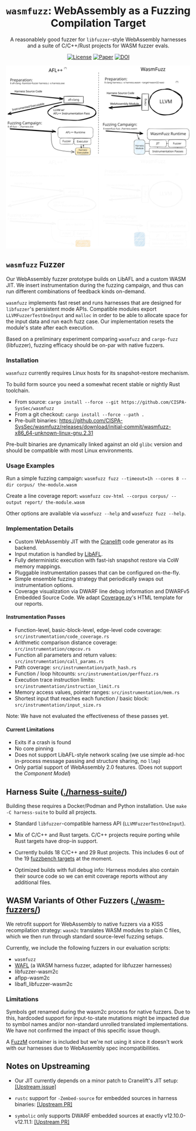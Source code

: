 <div align="center">
  <h1><code>wasmfuzz</code>: WebAssembly as a Fuzzing Compilation Target</h1>

  <p>A reasonablely good fuzzer for <code>libfuzzer</code>-style WebAssembly harnesses <br/>
    and a suite of C/C++/Rust projects for WASM fuzzer evals.</p>

  <p>

[![License](https://img.shields.io/github/license/cispa-syssec/wasmfuzz)](./LICENSE-APACHE)
[![Paper](https://img.shields.io/badge/paper-pdf-brightgreen)](./assets/isstaws24fuzzingmain-p5-p-30a9e696b6-80430-final.pdf)
[![DOI](https://img.shields.io/badge/doi-10.1145/3678722.3685531-blue)](https://doi.org/10.1145/3678722.3685531)
    
  </p>
</div>

![Overview Sketch](./assets/afl++-vs-wasmfuzz.svg#gh-light-mode-only)
![Overview Sketch](./assets/afl++-vs-wasmfuzz-dark.svg#gh-dark-mode-only)


## `wasmfuzz` Fuzzer

Our WebAssembly fuzzer prototype builds on LibAFL and a custom WASM JIT.
We insert instrumentation during the fuzzing campaign, and thus can run different combinations of feedback kinds on-demand.

`wasmfuzz` implements fast reset and runs harnesses that are designed for `libfuzzer`'s persistent mode APIs.
Compatible modules export `LLVMFuzzerTestOneInput` and `malloc` in order to be able to allocate space for the input data and run each fuzz case. Our implementation resets the module's state after each execution.

Based on a preliminary experiment comparing `wasmfuzz` and `cargo-fuzz` (libfuzzer), fuzzing efficacy should be on-par with native fuzzers.

### Installation

`wasmfuzz` currently requires Linux hosts for its snapshot-restore mechanism.

To build form source you need a somewhat recent stable or nightly Rust toolchain.

- From source: `cargo install --force --git https://github.com/CISPA-SysSec/wasmfuzz`
- From a git checkout: `cargo install --force --path .`
- Pre-built binaries: https://github.com/CISPA-SysSec/wasmfuzz/releases/download/initial-commit/wasmfuzz-x86_64-unknown-linux-gnu.2.31

Pre-built binaries are dynamically linked against an old `glibc` version and should be compatible with most Linux environments.


### Usage Examples

Run a simple fuzzing campaign:
`wasmfuzz fuzz --timeout=1h --cores 8 --dir corpus/ the-module.wasm`

Create a line coverage report:
`wasmfuzz cov-html --corpus corpus/ --output report/ the-module.wasm`

Other options are available via `wasmfuzz --help` and `wasmfuzz fuzz --help`.


### Implementation Details

- Custom WebAssembly JIT with the [Cranelift](https://cranelift.dev/) code generator as its backend.
- Input mutation is handled by [LibAFL](https://crates.io/crates/libafl).
- Fully deterministic execution with fast-ish snapshot restore via CoW memory mappings.
- Pluggable instrumentation passes that can be configured on-the-fly.
- Simple ensemble fuzzing strategy that periodically swaps out instrumentation options.
- Coverage visualization via DWARF line debug information and DWARFv5 Embedded Source Code. We adapt [Coverage.py](https://github.com/nedbat/coveragepy)'s HTML template for our reports.

#### Instrumentation Passes

- Function-level, basic-block-level, edge-level code coverage: `src/instrumentation/code_coverage.rs`
- Arithmetic comparison distance coverage: `src/instrumentation/cmpcov.rs`
- Function all parameters and return values: `src/instrumentation/call_params.rs`
- Path coverage: `src/instrumentation/path_hash.rs`
- Function / loop hitcounts: `src/instrumentation/perffuzz.rs`
- Execution trace instruction limits: `src/instrumentation/instruction_limit.rs`
- Memory access values, pointer ranges: `src/instrumentation/mem.rs`
- Shortest input that reaches each function / basic block: `src/instrumentation/input_size.rs`

Note: We have not evaluated the effectiveness of these passes yet.

#### Current Limitations

- Exits if a crash is found
- No core pinning
- Does not support LibAFL-style network scaling (we use simple ad-hoc in-process message passing and structure sharing, no `llmp`)
- Only partial support of WebAssembly 2.0 features. (Does not support the _Component Model_)

## Harness Suite ([./harness-suite/](./harness-suite/))

Building these requires a Docker/Podman and Python installation. Use `make -C harness-suite` to build all projects.

- Standard `libfuzzer`-compatible harness API (`LLVMFuzzerTestOneInput`).

- Mix of C/C++ and Rust targets. C/C++ projects require porting while Rust targets have drop-in support.

- Currently builds 18 C/C++ and 29 Rust projects. This includes 6 out of the 19 [fuzzbench targets](https://github.com/google/fuzzbench/tree/e72f5bb91bfafd98752fff29e3a961494b85a321/benchmarks) at the moment.

- Optimized builds with full debug info: Harness modules also contain their source code so we can emit coverage reports without any additional files.


## WASM Variants of Other Fuzzers ([./wasm-fuzzers/](./wasm-fuzzers/))

We retrofit support for WebAssembly to native fuzzers via a KISS recompilation strategy:
`wasm2c` translates WASM modules to plain C files, which we then run through standard source-level fuzzing setups.

Currently, we include the following fuzzers in our evaluation scripts:
- `wasmfuzz`
- [WAFL](https://github.com/fgsect/WAFL) (a WASM harness fuzzer, adapted for libfuzzer harnesses)
- libfuzzer-wasm2c
- aflpp-wasm2c
- libafl\_libfuzzer-wasm2c

### Limitations

Symbols get renamed during the wasm2c process for native fuzzers. Due to this, hardcoded support for input-to-state mutations might be impacted due to symbol names and/or non-standard unrolled translated implementations.
We have not confirmed the impact of this specific issue though.

A [FuzzM](https://github.com/fuzzm/fuzzm-project) container is included but we're not using it since it doesn't work with our harnesses due to WebAssembly spec incompatibilities.


## Notes on Upstreaming

- Our JIT currently depends on a minor patch to Cranelift's JIT setup: [[Upstream issue]](https://github.com/bytecodealliance/wasmtime/issues/4000)

- `rustc` support for `-Zembed-source` for embedded sources in harness binaries: [[Upstream PR]](https://github.com/rust-lang/rust/pull/126985)

- `symbolic` only supports DWARF embedded sources at exactly v12.10.0-v12.11.1: [[Upstream PR]](https://github.com/getsentry/symbolic/pull/849)

